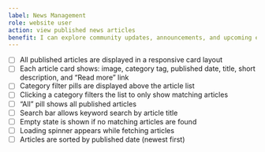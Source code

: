 ```yaml
---
label: News Management
role: website user
action: view published news articles
benefit: I can explore community updates, announcements, and upcoming events
---
```


- [ ] All published articles are displayed in a responsive card layout
- [ ] Each article card shows: image, category tag, published date, title, short description, and “Read more” link
- [ ] Category filter pills are displayed above the article list
- [ ] Clicking a category filters the list to only show matching articles
- [ ] “All” pill shows all published articles
- [ ] Search bar allows keyword search by article title
- [ ] Empty state is shown if no matching articles are found
- [ ] Loading spinner appears while fetching articles
- [ ] Articles are sorted by published date (newest first)
